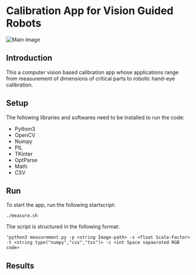 # Calibration App for Vision Guided Robots
![Main image](https://ros-planning.github.io/moveit_tutorials/_images/hand_eye_calibration_demo.jpg)

## Introduction
This a computer vision based calibration app whose applications range from measurement of dimensions of critical parts to robotic hand-eye calibration.

## Setup
The following libraries and softwares need to be installed to run the code:
- Python3
- OpenCV
- Numpy
- PIL
- TKinter
- OptParse
- Math
- CSV

## Run
To start the app, run the following startscript:
```
./measure.sh

```
The script is structured in the following format:
```
‘python3 measurement.py -p <string Image-path> -s <float Scale-Factor> -t <string type("numpy","csv","tsv")> -c <int Space sepaerated RGB code>

```
## Results
